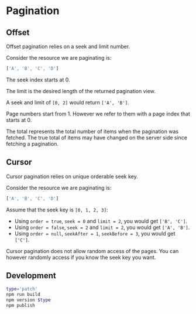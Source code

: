 # Pagination

## Offset

Offset pagination relies on a seek and limit number.

Consider the resource we are paginating is:

```ts
['A', 'B', 'C', 'D']
```

The seek index starts at 0.

The limit is the desired length of the returned pagination view.

A seek and limit of `[0, 2]` would return `['A', 'B']`.

Page numbers start from 1. However we refer to them with a page index that starts at 0.

The total represents the total number of items when the pagination was fetched. The true total of items may have changed on the server side since fetching a pagination.

## Cursor

Cursor pagination relies on unique orderable seek key.

Consider the resource we are paginating is:

```ts
['A', 'B', 'C', 'D']
```

Assume that the seek key is `[0, 1, 2, 3]`:

* Using `order = true`, `seek = 0` and `limit = 2`, you would get `['B', 'C']`.
* Using `order = false`, `seek = 2` and `limit = 2`, you would get `['A', 'B']`.
* Using `order = null`, `seekAfter = 1`, `seekBefore = 3`, you would get `['C']`.

Cursor pagination does not allow random access of the pages. You can however randomly access if you know the seek key you want.

## Development

```sh
type='patch'
npm run build
npm version $type
npm publish
```
